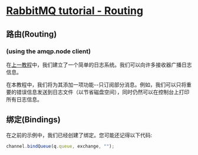 # [RabbitMQ tutorial - Routing](https://www.rabbitmq.com/tutorials/tutorial-four-javascript)

## 路由(Routing)

### (using the amqp.node client)

在[上一教程](./发布和订阅.md)中，我们建立了一个简单的日志系统。我们可以向许多接收器广播日志信息。

在本教程中，我们将为其添加一项功能--只订阅部分消息。例如，我们可以只将重要的错误信息发送到日志文件（以节省磁盘空间），同时仍然可以在控制台上打印所有日志信息。

## 绑定(Bindings)

在之前的示例中，我们已经创建了绑定。您可能还记得以下代码:

```javascript
channel.bindQueue(q.queue, exchange, "");
```
